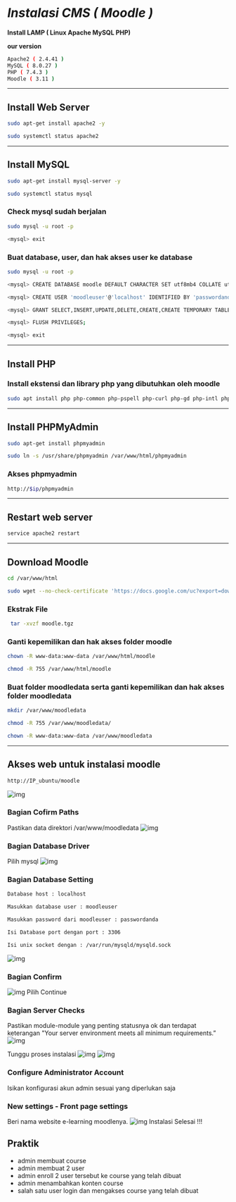 # *Instalasi CMS ( Moodle )*

**Install LAMP ( Linux Apache MySQL PHP)**

**our version**
```bash
Apache2 ( 2.4.41 )
MySQL ( 8.0.27 )
PHP ( 7.4.3 )
Moodle ( 3.11 )
```
---
## Install Web Server
```bash
sudo apt-get install apache2 -y 

sudo systemctl status apache2
```
---
## Install MySQL
```bash
sudo apt-get install mysql-server -y

sudo systemctl status mysql
```
### Check mysql sudah berjalan
```bash
sudo mysql -u root -p

<mysql> exit
```
### Buat database, user, dan hak akses user ke database
```bash
sudo mysql -u root -p

<mysql> CREATE DATABASE moodle DEFAULT CHARACTER SET utf8mb4 COLLATE utf8mb4_unicode_ci;

<mysql> CREATE USER 'moodleuser'@'localhost' IDENTIFIED BY 'passwordanda';

<mysql> GRANT SELECT,INSERT,UPDATE,DELETE,CREATE,CREATE TEMPORARY TABLES,DROP,INDEX,ALTER ON moodle.* TO moodleuser@localhost;

<mysql> FLUSH PRIVILEGES;

<mysql> exit
```
---
## Install PHP
### Install ekstensi dan library php yang dibutuhkan oleh moodle
```bash
sudo apt install php php-common php-pspell php-curl php-gd php-intl php-mysql php-xml php-xmlrpc php-ldap php-zip php-soap php-mbstring libapache2-mod-php -y
```
---
## Install PHPMyAdmin
```bash
sudo apt-get install phpmyadmin

sudo ln -s /usr/share/phpmyadmin /var/www/html/phpmyadmin
```
### Akses phpmyadmin
```bash
http://$ip/phpmyadmin
```
---
## Restart web server
```bash
service apache2 restart
```
---
## Download Moodle
 ```bash
cd /var/www/html

sudo wget --no-check-certificate 'https://docs.google.com/uc?export=download&id=1tHsN_hQ0TKdumkV_7UjRBiur_nXl2We8' -O moodle.tgz
```

### Ekstrak File 
```bash
 tar -xvzf moodle.tgz
 ```

### Ganti kepemilikan dan hak akses folder moodle

```bash
chown -R www-data:www-data /var/www/html/moodle

chmod -R 755 /var/www/html/moodle
```

### Buat folder moodledata serta ganti kepemilikan dan hak akses folder moodledata

```bash
mkdir /var/www/moodledata

chmod -R 755 /var/www/moodledata/

chown -R www-data:www-data /var/www/moodledata
```
---
## Akses web untuk instalasi moodle
```bash
http://IP_ubuntu/moodle
```
![img](assets/1.png)
### Bagian Cofirm Paths
Pastikan data direktori /var/www/moodledata
![img](assets/2.png)
### Bagian Database Driver
Pilih mysql
![img](assets/3.png)
### Bagian Database Setting
```bash
Database host : localhost

Masukkan database user : moodleuser

Masukkan password dari moodleuser : passwordanda

Isi Database port dengan port : 3306

Isi unix socket dengan : /var/run/mysqld/mysqld.sock
```
![img](assets/4.png)
### Bagian Confirm
![img](assets/5.png)
Pilih Continue

### Bagian Server Checks
Pastikan module-module yang penting statusnya ok dan terdapat keterangan "Your server environment meets all minimum requirements.”
![img](assets/6.png)

Tunggu proses instalasi
![img](assets/7.png)
![img](assets/8.png)

### Configure Administrator Account
Isikan konfigurasi akun admin sesuai yang diperlukan saja

### New settings - Front page settings
Beri nama website e-learning moodlenya.
![img](assets/9.png)
Instalasi Selesai !!!

## Praktik
- admin membuat course
- admin membuat 2 user
- admin enroll 2 user tersebut ke course yang telah dibuat
- admin menambahkan konten course
- salah satu user login dan mengakses course yang telah dibuat



